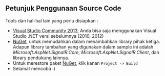 ## Petunjuk Penggunaan Source Code

Tools dan hal-hal lain yang perlu disiapkan :

* [Visual Studio Community 2013]( http://www.visualstudio.com/en-us/downloads/download-visual-studio-vs#d-community), Anda bisa saja menggunakan Visual Studio .NET versi sebelumnya (2010, 2012)
* [NuGet](http://coding4ever.net/blog/categories/nuget/), untuk memudahkan dalam menambahkan library pihak ketiga. Adapun library tambahan yang digunakan dalam sample ini adalah *Microsoft.AspNet.SignalR.Core, Microsoft.AspNet.SignalR.Client*, dan library pendukung lainnya.
* Untuk merestore paket [NuGet](http://coding4ever.net/blog/categories/nuget/), klik kanan `Project -> Build`
* Selamat mencoba :)